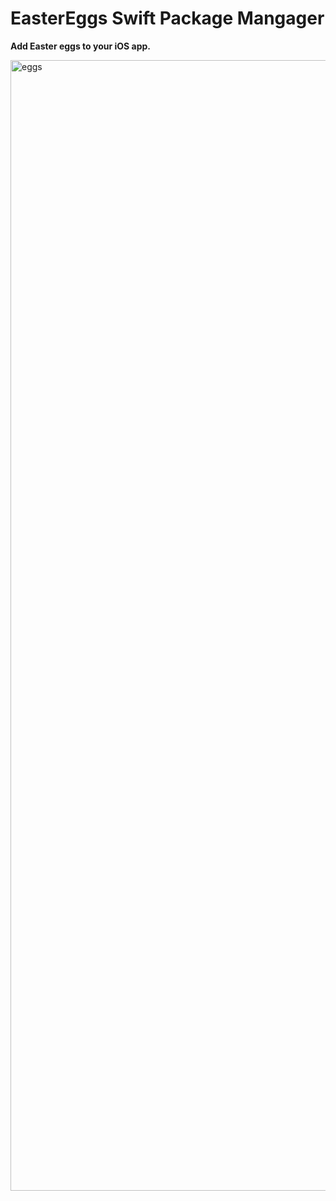 # EasterEggs Swift Package Mangager
**Add Easter eggs to your iOS app.**

<img width="3658" height="1809" alt="eggs" src="https://github.com/user-attachments/assets/10642214-8bc8-4d05-97d4-ff0dd06cac4d" />
